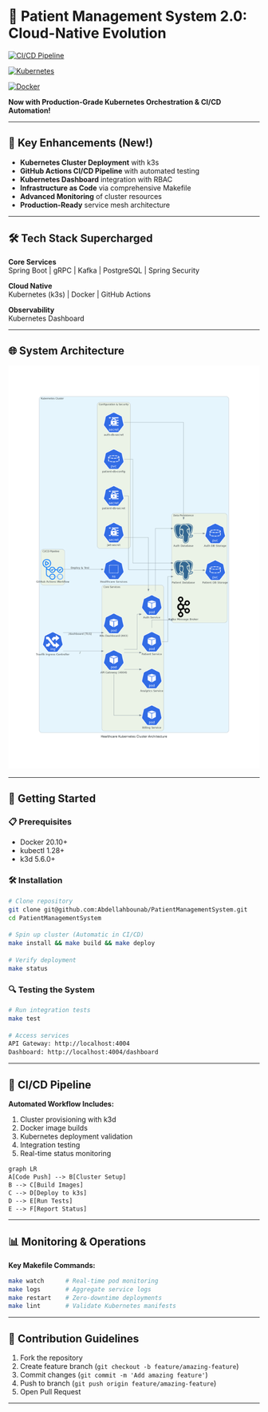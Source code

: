 # 🏥 Patient Management System 2.0: Cloud-Native Evolution

[![CI/CD Pipeline](https://img.shields.io/github/actions/workflow/status/oussamazahh/PatientManagementSystem_k/ci.yaml?logo=github-actions&label=)](https://github.com/oussamazahh/PatientManagementSystem_k/actions)

[![Kubernetes](https://img.shields.io/badge/kubernetes-%23326ce5.svg?logo=kubernetes&logoColor=white)](https://kubernetes.io)

[![Docker](https://img.shields.io/badge/docker-%230db7ed.svg?logo=docker&logoColor=white)](https://www.docker.com)

**Now with Production-Grade Kubernetes Orchestration & CI/CD Automation!**

---

## 🚀 Key Enhancements (New!)
- **Kubernetes Cluster Deployment** with k3s
- **GitHub Actions CI/CD Pipeline** with automated testing
- **Kubernetes Dashboard** integration with RBAC
- **Infrastructure as Code** via comprehensive Makefile
- **Advanced Monitoring** of cluster resources
- **Production-Ready** service mesh architecture

---

## 🛠️ Tech Stack Supercharged
**Core Services**  
Spring Boot | gRPC | Kafka | PostgreSQL | Spring Security

**Cloud Native**  
Kubernetes (k3s) | Docker | GitHub Actions 

**Observability**  
Kubernetes Dashboard

---

## 🌐 System Architecture
![Architecture Diagram](k3s/document/diagram.png)

---

## 🚦 Getting Started

### 📋 Prerequisites
- Docker 20.10+
- kubectl 1.28+
- k3d 5.6.0+

### 🛠️ Installation
```bash
# Clone repository
git clone git@github.com:Abdellahbounab/PatientManagementSystem.git
cd PatientManagementSystem

# Spin up cluster (Automatic in CI/CD)
make install && make build && make deploy

# Verify deployment
make status
```

### 🔍 Testing the System
```bash
# Run integration tests
make test

# Access services
API Gateway: http://localhost:4004
Dashboard: http://localhost:4004/dashboard
```

---

## 🔄 CI/CD Pipeline
**Automated Workflow Includes:**
1. Cluster provisioning with k3d
2. Docker image builds
3. Kubernetes deployment validation
4. Integration testing
5. Real-time status monitoring

```mermaid
graph LR
A[Code Push] --> B[Cluster Setup]
B --> C[Build Images]
C --> D[Deploy to k3s]
D --> E[Run Tests]
E --> F[Report Status]
```

---

## 📊 Monitoring & Operations
**Key Makefile Commands:**
```bash
make watch      # Real-time pod monitoring
make logs       # Aggregate service logs
make restart    # Zero-downtime deployments
make lint       # Validate Kubernetes manifests
```

---

## 🤝 Contribution Guidelines
1. Fork the repository
2. Create feature branch (`git checkout -b feature/amazing-feature`)
3. Commit changes (`git commit -m 'Add amazing feature'`)
4. Push to branch (`git push origin feature/amazing-feature`)
5. Open Pull Request

---